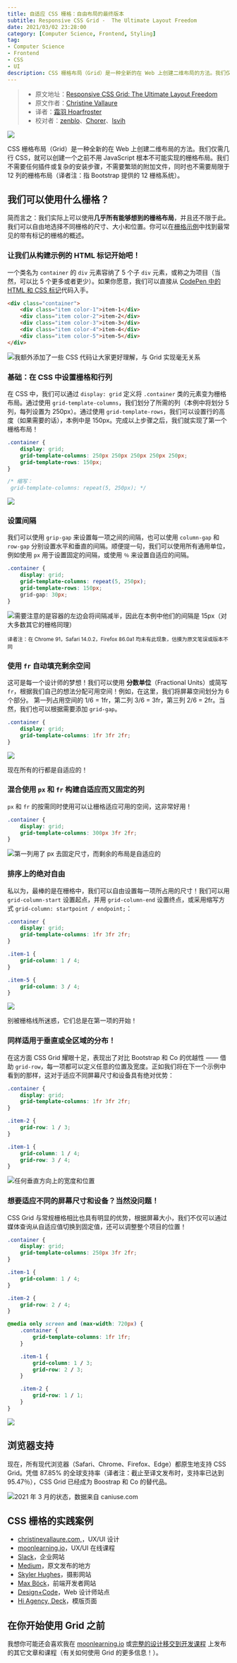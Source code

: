 ```yaml
---
title: 自适应 CSS 栅格：自由布局的最终版本
subtitle: Responsive CSS Grid -  The Ultimate Layout Freedom
date: 2021/03/02 23:28:00
category: [Computer Science, Frontend, Styling]
tag:
- Computer Science
- Frontend
- CSS
- UI
description: CSS 栅格布局（Grid）是一种全新的在 Web 上创建二维布局的方法。我们仅需几行 CSS，就可以创建一个之前不用 JavaScript 根本不可能实现的栅格布局。我们不需要任何插件或复杂的安装步骤，不需要繁琐的附加文件，同时也不需要局限于 12 列的栅格布局（译者注：指 Bootstrap 提供的 12 栅格系统）。
---
```


> * 原文地址：[Responsive CSS Grid: The Ultimate Layout Freedom](https://medium.muz.li/understanding-css-grid-ce92b7aa67cb)
> * 原文作者：[Christine Vallaure](https://medium.com/@christinevallaure)
> * 译者：[霜羽 Hoarfroster](https://github.com/PassionPenguin)
> * 校对者：[zenblo](https://github.com/zenblo)、[Chorer](https://github.com/Chorer)、[lsvih](https://github.com/lsvih)

![](https://cdn-images-1.medium.com/max/2800/0*MJfiLHUiFLi5M2sm.png)

CSS 栅格布局（Grid）是一种全新的在 Web 上创建二维布局的方法。我们仅需几行 CSS，就可以创建一个之前不用 JavaScript 根本不可能实现的栅格布局。我们不需要任何插件或复杂的安装步骤，不需要繁琐的附加文件，同时也不需要局限于 12 列的栅格布局（译者注：指 Bootstrap 提供的 12 栅格系统）。

## 我们可以使用什么栅格？

简而言之：我们实际上可以使用**几乎所有能够想到的栅格布局**，并且还不限于此。我们可以自由地选择不同栅格的尺寸、大小和位置。你可以在[栅格示例](https://gridbyexample.com/examples/)中找到最常见的带有标记的栅格的概述。

### 让我们从构建示例的 HTML 标记开始吧！

一个类名为 `container` 的 `div` 元素容纳了 5 个子 `div` 元素，或称之为项目（当然，可以比 5 个更多或者更少）。如果你愿意，我们可以直接从 [CodePen 中的 HTML 和 CSS 标记](https://codepen.io/chrisvall/pen/YJJdxQ)代码入手。

```html
<div class="container">
    <div class="item color-1">item-1</div>
    <div class="item color-2">item-2</div>
    <div class="item color-3">item-3</div>
    <div class="item color-4">item-4</div>
    <div class="item color-5">item-5</div>
</div>
```

![我额外添加了一些 CSS 代码让大家更好理解，与 Grid 实现毫无关系](https://cdn-images-1.medium.com/max/2800/0*lCX1UQBdGhuXCuJl.jpeg)

### 基础：在 CSS 中设置栅格和行列

在 CSS 中，我们可以通过 `display: grid` 定义将 `.container` 类的元素变为栅格布局。通过使用 `grid-template-columns`，我们划分了所需的列（本例中将划分 5 列，每列设置为 250px）。通过使用 `grid-template-rows`，我们可以设置行的高度（如果需要的话），本例中是 150px。完成以上步骤之后，我们就实现了第一个栅格布局！

```css
.container {
    display: grid;
    grid-template-columns: 250px 250px 250px 250px 250px;
    grid-template-rows: 150px;
}

/* 缩写：
 grid-template-columns: repeat(5, 250px); */ 
```

![](https://cdn-images-1.medium.com/max/2800/0*yYYJTjLzTLzogzyu.jpeg)

### 设置间隔

我们可以使用 `grip-gap` 来设置每一项之间的间隔，也可以使用 `column-gap` 和 `row-gap` 分别设置水平和垂直的间隔。顺便提一句，我们可以使用所有通用单位，例如使用 `px` 用于设置固定的间隔，或使用 `％` 来设置自适应的间隔。

```css
.container {
    display: grid;
    grid-template-columns: repeat(5, 250px);
    grid-template-rows: 150px;
    grid-gap: 30px;
}
```

![需要注意的是容器的左边会将间隔减半，因此在本例中他们的间隔是 15px（对大多数其它的栅格同理）](https://cdn-images-1.medium.com/max/2800/0*CR0ENpYQu_-fNCuD.png)

<small>译者注：在 Chrome 91，Safari 14.0.2，Firefox 86.0a1 均未有此现象，估摸为原文笔误或版本不同</small>

### 使用 `fr` 自动填充剩余空间

这可是每一个设计师的梦想！我们可以使用 **分数单位**（Fractional Units）或简写 `fr`，根据我们自己的想法分配可用空间！例如，在这里，我们将屏幕空间划分为 6 个部分。 第一列占用空间的 1/6 = 1fr，第二列 3/6 = 3fr，第三列 2/6 = 2fr。当然，我们也可以根据需要添加 `grid-gap`。

```css
.container {
    display: grid;
    grid-template-columns: 1fr 3fr 2fr;
}
```

![](https://cdn-images-1.medium.com/max/2980/0*yh7hFOcFs43LM9q8.gif)

现在所有的行都是自适应的！

### 混合使用 `px` 和 `fr` 构建自适应而又固定的列

`px` 和 `fr` 的按需同时使用可以让栅格适应可用的空间，这非常好用！

```css
.container {
    display: grid;
    grid-template-columns: 300px 3fr 2fr;
}
```

![第一列用了 `px` 去固定尺寸，而剩余的布局是自适应的](https://cdn-images-1.medium.com/max/2000/0*9buHg29Y9pG0bJir.gif)

### 排序上的绝对自由

私以为，最棒的是在栅格中，我们可以自由设置每一项所占用的尺寸！我们可以用 `grid-column-start` 设置起点，并用 `grid-column-end` 设置终点，或采用缩写方式 `grid-column: startpoint / endpoint;`：

```css
.container {
    display: grid;
    grid-template-columns: 1fr 3fr 2fr;
}

.item-1 {
    grid-column: 1 / 4;
}

.item-5 {
    grid-column: 3 / 4;
}
```

![](https://cdn-images-1.medium.com/max/2800/0*fGVZP5_NMbf9UJs3.png)

别被栅格线所迷惑，它们总是在第一项的开始！

### 同样适用于垂直或全区域的分布！

在这方面 CSS Grid 耀眼十足，表现出了对比 Bootstrap 和 Co 的优越性 —— 借助 `grid-row`，每一项都可以定义任意的位置及宽度。正如我们将在下一个示例中看到的那样，这对于适应不同屏幕尺寸和设备具有绝对优势：

```css
.container {
    display: grid;
    grid-template-columns: 1fr 3fr 2fr;
}

.item-2 {
    grid-row: 1 / 3;
}

.item-1 {
    grid-column: 1 / 4;
    grid-row: 3 / 4;
}
```

![任何垂直方向上的宽度和位置 ](https://cdn-images-1.medium.com/max/2800/0*a3fS5-GjETjWhArV.png)

### 想要适应不同的屏幕尺寸和设备？当然没问题！

CSS Grid 与常规栅格相比也具有明显的优势，根据屏幕大小，我们不仅可以通过媒体查询从自适应值切换到固定值，还可以调整整个项目的位置！

```css
.container {
    display: grid;
    grid-template-columns: 250px 3fr 2fr;
}

.item-1 {
    grid-column: 1 / 4;
}

.item-2 {
    grid-row: 2 / 4;
}

@media only screen and (max-width: 720px) {
    .container {
        grid-template-columns: 1fr 1fr;
    }

    .item-1 {
        grid-column: 1 / 3;
        grid-row: 2 / 3;
    }

    .item-2 {
        grid-row: 1 / 1;
    }
}
```

![](https://cdn-images-1.medium.com/max/2856/0*zF54G2_cLwYLyNh-.gif)

## 浏览器支持

现在，所有现代浏览器（Safari、Chrome、Firefox、Edge）都原生地支持 CSS Grid。凭借 87.85% 的全球支持率（译者注：截止至译文发布时，支持率已达到 95.47％），CSS Grid 已经成为 Boostrap 和 Co 的替代品。

![2021 年 3 月的状态，数据来自 [caniuse.com](https://caniuse.com/#search=CSS%20Grid)](https://github.com/PassionPenguin/gold-miner-images/blob/master/understanding-css-grid-caniuse.com__search=CSS%2520Grid.png?raw=true)

## CSS 栅格的实践案例

- [christinevallaure.com,](http://www.christinevallaure.com)，UX/UI 设计
- [moonlearning.io](https://moonlearning.io/)，UX/UI 在线课程
- [Slack](https://slack.com/intl/de-de/)，企业网站
- [Medium](https://medium.com/)，原文发布的地方
- [Skyler Hughes](https://photo.skylerhughes.com/)，摄影网站
- [Max Böck](https://mxb.at/)，前端开发者网站
- [Design+Code](https://designcode.io/)，Web 设计师站点
- [Hi Agency, Deck](http://www.hi.agency/deck/)，模版页面

## 在你开始使用 Grid 之前

我想你可能还会喜欢我在 [moonlearning.io](https://moonlearning.io/) 或[完整的设计移交到开发课程](https://www.udemy.com/course/design-handoff/?referralCode=1296BF141742FFA166C2) 上发布的其它文章和课程（有关如何使用 Grid 的更多信息！）。
